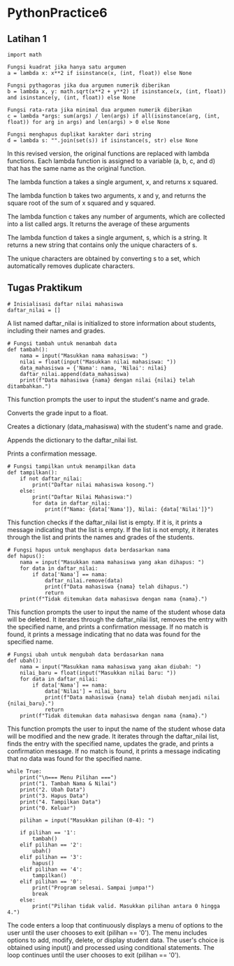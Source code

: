 # PythonPractice6

## Latihan 1

    import math

    Fungsi kuadrat jika hanya satu argumen
    a = lambda x: x**2 if isinstance(x, (int, float)) else None

    Fungsi pythagoras jika dua argumen numerik diberikan
    b = lambda x, y: math.sqrt(x**2 + y**2) if isinstance(x, (int, float)) and isinstance(y, (int, float)) else None

    Fungsi rata-rata jika minimal dua argumen numerik diberikan
    c = lambda *args: sum(args) / len(args) if all(isinstance(arg, (int, float)) for arg in args) and len(args) > 0 else None

    Fungsi menghapus duplikat karakter dari string
    d = lambda s: "".join(set(s)) if isinstance(s, str) else None

In this revised version, the original functions are replaced with lambda functions. Each lambda function is assigned to a variable (a, b, c, and d) that has the same name as the original function. 

The lambda function a takes a single argument, x, and returns x squared. 

The lambda function b takes two arguments, x and y, and returns the square root of the sum of x squared and y squared. 

The lambda function c takes any number of arguments, which are collected into a list called args. It returns the average of these arguments

The lambda function d takes a single argument, s, which is a string. It returns a new string that contains only the unique characters of s.

The unique characters are obtained by converting s to a set, which automatically removes duplicate characters.

## Tugas Praktikum

    # Inisialisasi daftar nilai mahasiswa
    daftar_nilai = []

A list named daftar_nilai is initialized to store information about students, including their names and grades.

    # Fungsi tambah untuk menambah data
    def tambah():
        nama = input("Masukkan nama mahasiswa: ")
        nilai = float(input("Masukkan nilai mahasiswa: "))
        data_mahasiswa = {'Nama': nama, 'Nilai': nilai}
        daftar_nilai.append(data_mahasiswa)
        print(f"Data mahasiswa {nama} dengan nilai {nilai} telah ditambahkan.")

This function prompts the user to input the student's name and grade.

Converts the grade input to a float.

Creates a dictionary (data_mahasiswa) with the student's name and grade.

Appends the dictionary to the daftar_nilai list.

Prints a confirmation message.

    # Fungsi tampilkan untuk menampilkan data
    def tampilkan():
        if not daftar_nilai:
            print("Daftar nilai mahasiswa kosong.")
        else:
            print("Daftar Nilai Mahasiswa:")
            for data in daftar_nilai:
                print(f"Nama: {data['Nama']}, Nilai: {data['Nilai']}")

This function checks if the daftar_nilai list is empty. If it is, it prints a message indicating that the list is empty.
If the list is not empty, it iterates through the list and prints the names and grades of the students.

    # Fungsi hapus untuk menghapus data berdasarkan nama
    def hapus():
        nama = input("Masukkan nama mahasiswa yang akan dihapus: ")
        for data in daftar_nilai:
            if data['Nama'] == nama:
                daftar_nilai.remove(data)
                print(f"Data mahasiswa {nama} telah dihapus.")
                return
        print(f"Tidak ditemukan data mahasiswa dengan nama {nama}.")

This function prompts the user to input the name of the student whose data will be deleted.
It iterates through the daftar_nilai list, removes the entry with the specified name, and prints a confirmation message.
If no match is found, it prints a message indicating that no data was found for the specified name.

    # Fungsi ubah untuk mengubah data berdasarkan nama
    def ubah():
        nama = input("Masukkan nama mahasiswa yang akan diubah: ")
        nilai_baru = float(input("Masukkan nilai baru: "))
        for data in daftar_nilai:
            if data['Nama'] == nama:
                data['Nilai'] = nilai_baru
                print(f"Data mahasiswa {nama} telah diubah menjadi nilai {nilai_baru}.")
                return
        print(f"Tidak ditemukan data mahasiswa dengan nama {nama}.")

This function prompts the user to input the name of the student whose data will be modified and the new grade.
It iterates through the daftar_nilai list, finds the entry with the specified name, updates the grade, and prints a confirmation message.
If no match is found, it prints a message indicating that no data was found for the specified name.

    while True:
        print("\n=== Menu Pilihan ===")
        print("1. Tambah Nama & Nilai")
        print("2. Ubah Data")
        print("3. Hapus Data")
        print("4. Tampilkan Data")
        print("0. Keluar")

        pilihan = input("Masukkan pilihan (0-4): ")

        if pilihan == '1':
            tambah()
        elif pilihan == '2':
            ubah()
        elif pilihan == '3':
            hapus()
        elif pilihan == '4':
            tampilkan()
        elif pilihan == '0':
            print("Program selesai. Sampai jumpa!")
            break
        else:
            print("Pilihan tidak valid. Masukkan pilihan antara 0 hingga 4.")

The code enters a loop that continuously displays a menu of options to the user until the user chooses to exit (pilihan == '0').
The menu includes options to add, modify, delete, or display student data.
The user's choice is obtained using input() and processed using conditional statements.
The loop continues until the user chooses to exit (pilihan == '0').